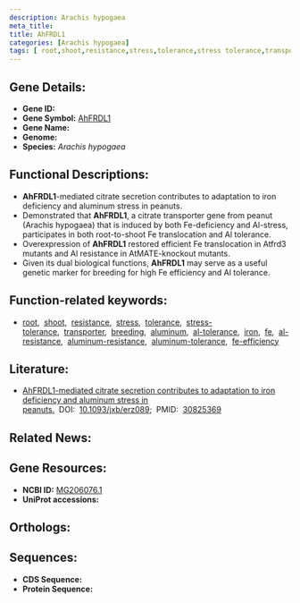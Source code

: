 ```yaml
---
description: Arachis hypogaea
meta_title:
title: AhFRDL1
categories: [Arachis hypogaea]
tags: [ root,shoot,resistance,stress,tolerance,stress tolerance,transporter,breeding,aluminum,al tolerance,iron,fe,al resistance,aluminum resistance,aluminum tolerance,fe efficiency ]
---
```


## Gene Details:
- **Gene ID:** []()
- **Gene Symbol:** <u>AhFRDL1</u>
- **Gene Name:** 
- **Genome:** []()
- **Species:** *Arachis hypogaea*

## Functional Descriptions:
   - **AhFRDL1**-mediated citrate secretion contributes to adaptation to iron deficiency and aluminum stress in peanuts.
   - Demonstrated that **AhFRDL1**, a citrate transporter gene from peanut (Arachis hypogaea) that is induced by both Fe-deficiency and Al-stress, participates in both root-to-shoot Fe translocation and Al tolerance.
   - Overexpression of **AhFRDL1** restored efficient Fe translocation in Atfrd3 mutants and Al resistance in AtMATE-knockout mutants.
   - Given its dual biological functions, **AhFRDL1** may serve as a useful genetic marker for breeding for high Fe efficiency and Al tolerance.

## Function-related keywords:
   - [root](/tags/root/),&nbsp;&nbsp;[shoot](/tags/shoot/),&nbsp;&nbsp;[resistance](/tags/resistance/),&nbsp;&nbsp;[stress](/tags/stress/),&nbsp;&nbsp;[tolerance](/tags/tolerance/),&nbsp;&nbsp;[stress-tolerance](/tags/stress-tolerance/),&nbsp;&nbsp;[transporter](/tags/transporter/),&nbsp;&nbsp;[breeding](/tags/breeding/),&nbsp;&nbsp;[aluminum](/tags/aluminum/),&nbsp;&nbsp;[al-tolerance](/tags/al-tolerance/),&nbsp;&nbsp;[iron](/tags/iron/),&nbsp;&nbsp;[fe](/tags/fe/),&nbsp;&nbsp;[al-resistance](/tags/al-resistance/),&nbsp;&nbsp;[aluminum-resistance](/tags/aluminum-resistance/),&nbsp;&nbsp;[aluminum-tolerance](/tags/aluminum-tolerance/),&nbsp;&nbsp;[fe-efficiency](/tags/fe-efficiency/)

## Literature:
   - [AhFRDL1-mediated citrate secretion contributes to adaptation to iron deficiency and aluminum stress in peanuts.](https://doi.org/10.1093/jxb/erz089)&nbsp;&nbsp;DOI:&nbsp;&nbsp;[10.1093/jxb/erz089](https://doi.org/10.1093/jxb/erz089);&nbsp;&nbsp;PMID:&nbsp;&nbsp;[30825369](https://pubmed.ncbi.nlm.nih.gov/30825369/)

## Related News:

## Gene Resources:
- **NCBI ID:**  [MG206076.1](https://www.ncbi.nlm.nih.gov/gene/?term=MG206076.1)
- **UniProt accessions:**  [](https://www.uniprot.org/uniprotkb//entry)

## Orthologs:

## Sequences:
- **CDS Sequence:**
- **Protein Sequence:**
